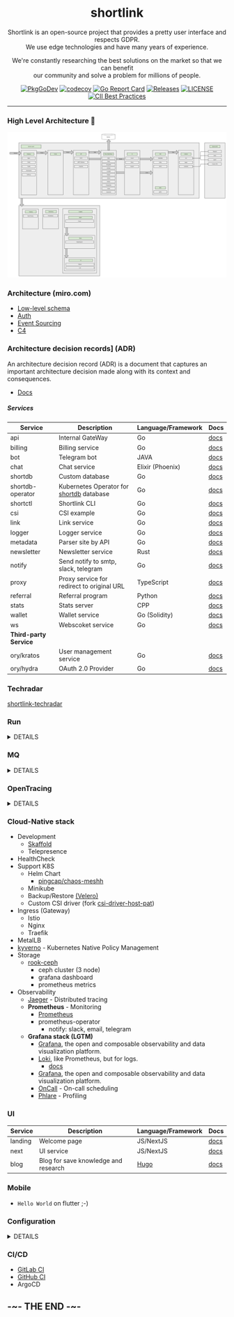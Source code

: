 <div align="center">

# shortlink

Shortlink is an open-source project that provides a pretty user interface and respects GDPR.   
We use edge technologies and have many years of experience.  

We're constantly researching the best solutions on the market so that we can benefit  
our community and solve a problem for millions of people.

[![PkgGoDev](https://pkg.go.dev/badge/mod/github.com/batazor/shortlink)](https://pkg.go.dev/mod/github.com/batazor/shortlink)
[![codecov](https://codecov.io/gh/batazor/shortlink/branch/main/graph/badge.svg?token=Wxz5bI4QzF)](https://codecov.io/gh/batazor/shortlink)
[![Go Report Card](https://goreportcard.com/badge/github.com/batazor/shortlink)](https://goreportcard.com/report/github.com/batazor/shortlink)
[![Releases](https://img.shields.io/github/release-pre/batazor/shortlink.svg)](https://github.com/batazor/shortlink/releases)
[![LICENSE](https://img.shields.io/github/license/batazor/shortlink.svg)](https://github.com/batazor/shortlink/blob/main/LICENSE)
[![CII Best Practices](https://bestpractices.coreinfrastructure.org/projects/3510/badge)](https://bestpractices.coreinfrastructure.org/projects/3510)

</div>

<hr />

### High Level Architecture 🚀

![shortlink-architecture](./docs/shortlink-architecture.png)

### Architecture (miro.com)

- [Low-level schema](https://miro.com/app/board/o9J_laImQpo=/)
- [Auth](https://miro.com/app/board/o9J_lA5Wmhg=/)
- [Event Sourcing](https://miro.com/app/board/o9J_l-6o1U0=/)
- [C4](./docs/c4)

### Architecture decision records] (ADR)

An architecture decision record (ADR) is a document that captures an important architecture decision 
made along with its context and consequences.

+ [Docs](https://github.com/joelparkerhenderson/architecture-decision-record)

##### Services

| Service                 | Description                                                           | Language/Framework        | Docs                                             |
|-------------------------|-----------------------------------------------------------------------|---------------------------|--------------------------------------------------|
| api                     | Internal GateWay                                                      | Go                        | [docs](./internal/services/api/README.md)        |
| billing                 | Billing service                                                       | Go                        | [docs](./internal/services/billing/README.md)    |
| bot                     | Telegram bot                                                          | JAVA                      | [docs](./internal/services/bot/README.md)        |
| chat                    | Chat service                                                          | Elixir (Phoenix)          | [docs](./internal/services/chat/README.md)       |
| shortdb                 | Custom database                                                       | Go                        | [docs](./pkg/shortdb/README.md)                  |
| shortdb-operator        | Kubernetes Operator for [shortdb]((./pkg/shortdb/README.md)) database | Go                        | [docs](./pkg/shortdb-operator/README.md)         |
| shortctl                | Shortlink CLI                                                         | Go                        | [docs](./docs/shortctl.md)                       |
| csi                     | CSI example                                                           | Go                        | [docs](./internal/services/csi/README.md)        |
| link                    | Link service                                                          | Go                        | [docs](./internal/services/api/README.md)        |
| logger                  | Logger service                                                        | Go                        | [docs](./internal/services/logger/README.md)     |
| metadata                | Parser site by API                                                    | Go                        | [docs](./internal/services/metadata/README.md)   |
| newsletter              | Newsletter service                                                    | Rust                      | [docs](./internal/services/newsletter/README.md) |
| notify                  | Send notify to smtp, slack, telegram                                  | Go                        | [docs](./internal/services/notify/README.md)     |
| proxy                   | Proxy service for redirect to original URL                            | TypeScript                | [docs](./internal/services/proxy/README.md)      |
| referral                | Referral program                                                      | Python                    | [docs](./internal/services/referral/README.md)   |
| stats                   | Stats server                                                          | CPP                       | [docs](./internal/services/stats/README.md)      |
| wallet                  | Wallet service                                                        | Go (Solidity)             | [docs](./internal/services/wallet/README.md)     |
| ws                      | Webscoket service                                                     | Go                        | [docs](./internal/services/ws/README.md)         |
| **Third-party Service** |                                                                       |                           |                                                  |
| ory/kratos              | User management service                                               | Go                        | [docs](https://www.ory.sh/kratos/docs/)          |
| ory/hydra               | OAuth 2.0 Provider                                                    | Go                        | [docs](https://www.ory.sh/keto/docs/)            |

### Techradar

[shortlink-techradar](https://radar.thoughtworks.com/?sheetId=https://raw.githubusercontent.com/batazor/shortlink/main/docs/thoughtworks.radar.csv)

### Run

<details><summary>DETAILS</summary>
<p>

##### Require

###### Install GIT sub-repository

```
git submodule update --init --recursive
```

##### docker compose

###### For run
```
make run
```

###### For down
```
make down
```


##### Kubernetes (1.19+)

###### For run
```
make minikube-up
make helm-shortlink-up
```

###### For down
```
make minikube-down
```

##### Skaffold [(link)](https://skaffold.dev/)

###### For run
```
make skaffold-init
make skaffold-up
```

###### For down
```
make skaffold-down
```

###### Debug mode
```
make skaffold-debug
```

</p>
</details>

### MQ

<details><summary>DETAILS</summary>
<p>

+ [Kafka](https://kafka.apache.org/)
+ [NATS](https://nats.io/)
+ [RabbitMQ](https://www.rabbitmq.com/)

</p>
</details>

### OpenTracing

<details><summary>DETAILS</summary>
<p>

![http_add_link](./docs/opentracing_add_link.png)

</p>
</details>

### Cloud-Native stack

+ Development
  + [Skaffold](https://skaffold.dev/)
  + Telepresence
+ HealthCheck
+ Support K8S
  + Helm Chart
    + [pingcap/chaos-meshh](https://github.com/pingcap/chaos-mesh)
  + Minikube
  + Backup/Restore [(Velero)](https://velero.io/)
  + Custom CSI driver (fork [csi-driver-host-pat](https://github.com/kubernetes-csi/csi-driver-host-path))
+ Ingress (Gateway)
  + Istio
  + Nginx
  + Traefik
+ MetalLB
+ [kyverno](https://kyverno.io/) - Kubernetes Native Policy Management
+ Storage
  + [rook-ceph](https://rook.io/)
    + ceph cluster (3 node)
    + grafana dashboard
    + prometheus metrics
+ Observability
  + [Jaeger](https://www.jaegertracing.io/) - Distributed tracing
  + **Prometheus** - Monitoring
    + [Prometheus](https://prometheus.io/)
    + prometheus-operator
      + notify: slack, email, telegram
  + **Grafana stack (LGTM)**
    * [Grafana](https://github.com/grafana/grafana), the open and composable observability and data visualization platform.
    * [Loki](https://github.com/grafana/loki), like Prometheus, but for logs.
      + [docs](./docs/logger.md)
    * [Grafana](https://github.com/grafana/grafana), the open and composable observability and data visualization platform.
    + [OnCall](https://grafana.com/oss/oncall/) - On-call scheduling
    + [Phlare](https://grafana.com/oss/phlare/) - Profiling

### UI

| Service                 | Description                                                           | Language/Framework        | Docs                                             |
|-------------------------|-----------------------------------------------------------------------|---------------------------|--------------------------------------------------|
| landing                 | Welcome page                                                          | JS/NextJS                 | [docs](./ui/landing/README.md)                   |
| next                    | UI service                                                            | JS/NextJS                 | [docs](./ui/next/README.md)                      |
| blog                    | Blog for save knowledge and research                                  | [Hugo](https://gohugo.io) | [docs](https://batazor.github.io/shortlink/)     |


### Mobile

+ `Hello World` on flutter ;-)

### Configuration

<details><summary>DETAILS</summary>
<p>

##### [12 factors: ENV](https://12factor.net/config)

[View ENV Variables](./docs/env.md)

</p>
</details>

### CI/CD

- [GitLab CI](./ops/gitlab/README.md)
- [GitHub CI](./.github/DOCS.md)
- ArgoCD

## -~- THE END -~-

[mergify]: https://mergify.io
[mergify-status]: https://img.shields.io/endpoint.svg?url=https://dashboard.mergify.io/badges/batazor/shortlink&style=flat

